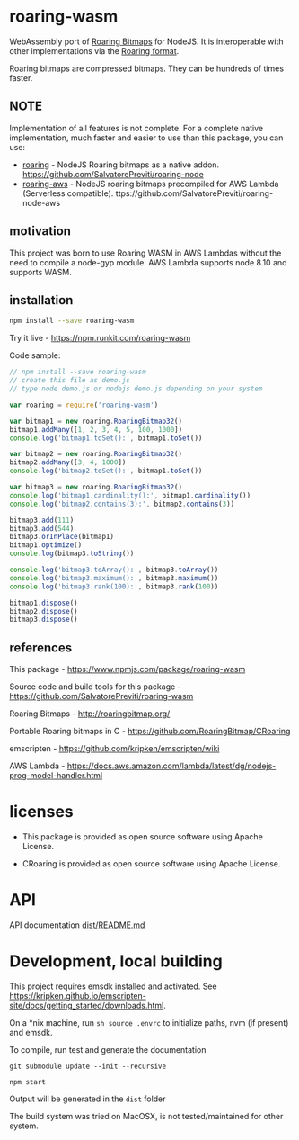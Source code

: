 # roaring-wasm

WebAssembly port of [Roaring Bitmaps](http://roaringbitmap.org) for NodeJS. It is interoperable with other implementations via the [Roaring format](https://github.com/RoaringBitmap/RoaringFormatSpec/).

Roaring bitmaps are compressed bitmaps. They can be hundreds of times faster.

## NOTE

Implementation of all features is not complete.
For a complete native implementation, much faster and easier to use than this package, you can use:

- [roaring](https://www.npmjs.com/package/roaring) - NodeJS Roaring bitmaps as a native addon. https://github.com/SalvatorePreviti/roaring-node
- [roaring-aws](https://www.npmjs.com/package/roaring-aws) - NodeJS roaring bitmaps precompiled for AWS Lambda (Serverless compatible). ttps://github.com/SalvatorePreviti/roaring-node-aws

## motivation

This project was born to use Roaring WASM in AWS Lambdas without the need to compile a node-gyp module.
AWS Lambda supports node 8.10 and supports WASM.

## installation

```sh
npm install --save roaring-wasm
```

Try it live - <https://npm.runkit.com/roaring-wasm>

Code sample:

```javascript
// npm install --save roaring-wasm
// create this file as demo.js
// type node demo.js or nodejs demo.js depending on your system

var roaring = require('roaring-wasm')

var bitmap1 = new roaring.RoaringBitmap32()
bitmap1.addMany([1, 2, 3, 4, 5, 100, 1000])
console.log('bitmap1.toSet():', bitmap1.toSet())

var bitmap2 = new roaring.RoaringBitmap32()
bitmap2.addMany([3, 4, 1000])
console.log('bitmap2.toSet():', bitmap1.toSet())

var bitmap3 = new roaring.RoaringBitmap32()
console.log('bitmap1.cardinality():', bitmap1.cardinality())
console.log('bitmap2.contains(3):', bitmap2.contains(3))

bitmap3.add(111)
bitmap3.add(544)
bitmap3.orInPlace(bitmap1)
bitmap1.optimize()
console.log(bitmap3.toString())

console.log('bitmap3.toArray():', bitmap3.toArray())
console.log('bitmap3.maximum():', bitmap3.maximum())
console.log('bitmap3.rank(100):', bitmap3.rank(100))

bitmap1.dispose()
bitmap2.dispose()
bitmap3.dispose()
```

## references

This package - <https://www.npmjs.com/package/roaring-wasm>

Source code and build tools for this package - <https://github.com/SalvatorePreviti/roaring-wasm>

Roaring Bitmaps - <http://roaringbitmap.org/>

Portable Roaring bitmaps in C - <https://github.com/RoaringBitmap/CRoaring>

emscripten - <https://github.com/kripken/emscripten/wiki>

AWS Lambda - <https://docs.aws.amazon.com/lambda/latest/dg/nodejs-prog-model-handler.html>

# licenses

- This package is provided as open source software using Apache License.

- CRoaring is provided as open source software using Apache License.

# API

API documentation [dist/README.md](dist/README.md)

# Development, local building

This project requires emsdk installed and activated. See <https://kripken.github.io/emscripten-site/docs/getting_started/downloads.html>.

On a \*nix machine, run `sh source .envrc` to initialize paths, nvm (if present) and emsdk.

To compile, run test and generate the documentation

```
git submodule update --init --recursive

npm start
```

Output will be generated in the `dist` folder

The build system was tried on MacOSX, is not tested/maintained for other system.
